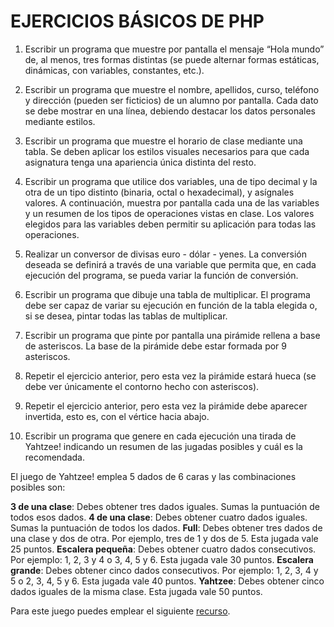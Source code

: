 # EJERCICIOS BÁSICOS DE PHP

1. Escribir un programa que muestre por pantalla el mensaje “Hola mundo” de, al menos, tres formas distintas (se puede alternar formas estáticas, dinámicas, con variables, constantes, etc.).

2. Escribir un programa que muestre el nombre, apellidos, curso, teléfono y dirección (pueden ser ficticios) de un alumno por pantalla. Cada dato se debe mostrar en una línea, debiendo destacar los datos personales mediante estilos.

3. Escribir un programa que muestre el horario de clase mediante una tabla. Se deben aplicar los estilos visuales necesarios para que cada asignatura tenga una apariencia única distinta del resto.

4. Escribir un programa que utilice dos variables, una de tipo decimal y la otra de un tipo distinto (binaria, octal o hexadecimal), y asígnales valores. A continuación, muestra por pantalla cada una de las variables y un resumen de los tipos de operaciones vistas en clase. Los valores elegidos para las variables deben permitir su aplicación para todas las operaciones.

5. Realizar un conversor de divisas euro - dólar - yenes. La conversión deseada se definirá a través de una variable que permita que, en cada ejecución del programa, se pueda variar la función de conversión.

6. Escribir un programa que dibuje una tabla de multiplicar. El programa debe ser capaz de variar su ejecución en función de la tabla elegida o, si se desea, pintar todas las tablas de multiplicar.

7. Escribir un programa que pinte por pantalla una pirámide rellena a base de asteriscos. La base de la pirámide debe estar formada por 9 asteriscos.
   
8. Repetir el ejercicio anterior, pero esta vez la pirámide estará hueca (se debe ver únicamente el contorno hecho con asteriscos).
   
9. Repetir el ejercicio anterior, pero esta vez la pirámide debe aparecer invertida, esto es, con el vértice hacia abajo.

10. Escribir un programa que genere en cada ejecución una tirada de Yahtzee! indicando un resumen de las jugadas posibles y cuál es la recomendada.

  El juego de Yahtzee! emplea 5 dados de 6 caras y las combinaciones posibles son:
  
  **3 de una clase**: Debes obtener tres dados iguales. Sumas la puntuación de todos esos dados.
  **4 de una clase**: Debes obtener cuatro dados iguales. Sumas la puntuación de todos los dados.
  **Full**: Debes obtener tres dados de una clase y dos de otra. Por ejemplo, tres de 1 y dos de 5. Esta jugada vale 25 puntos.
  **Escalera pequeña**: Debes obtener cuatro dados consecutivos. Por ejemplo: 1, 2, 3 y 4 o 3, 4, 5 y 6. Esta jugada vale 30 puntos.
  **Escalera grande**: Debes obtener cinco dados consecutivos. Por ejemplo: 1, 2, 3, 4 y 5 o 2, 3, 4, 5 y 6. Esta jugada vale 40 puntos.
  **Yahtzee**: Debes obtener cinco dados iguales de la misma clase. Esta jugada vale 50 puntos.
    
  Para este juego puedes emplear el siguiente [recurso](/img/dados).
